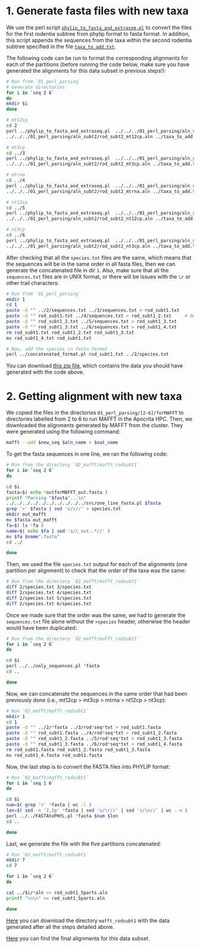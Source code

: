 # 1. Generate fasta files with new taxa
We use the perl script
[`phylip_to_fasta_and_extraseq.pl`](01_perl_parsing/phylip_to_fasta_and_extraseq.pl)
to convert the files for the first rodentia subtree from phylip format to fasta format. In addition, this
script appends the sequences from the taxa within the second rodentia subtree specified in the file 
[`taxa_to_add.txt`](01_perl_parsing/taxa_to_add.txt).

The following code can be run to format the corresponding alignments for each 
of the partitions (before running the code below, make sure you have generated the alignments 
for this data subset in previous steps!):

```sh
# Run from `01_perl_parsing`
# Generate directories
for i in `seq 2 6`
do
mkdir $i 
done 

# mt12cp
cd 2
perl ../phylip_to_fasta_and_extraseq.pl  ../../../01_perl_parsing/aln_subt1/rod_subt1_mt12cp.aln \
../../../01_perl_parsing/aln_subt2/rod_subt2_mt12cp.aln ../taxa_to_add.txt

# mt3cp
cd ../3 
perl ../phylip_to_fasta_and_extraseq.pl  ../../../01_perl_parsing/aln_subt1/rod_subt1_mt3cp.aln \
../../../01_perl_parsing/aln_subt2/rod_subt2_mt3cp.aln ../taxa_to_add.txt

# mtrna
cd ../4
perl ../phylip_to_fasta_and_extraseq.pl  ../../../01_perl_parsing/aln_subt1/rod_subt1_mtrna.aln \
../../../01_perl_parsing/aln_subt2/rod_subt2_mtrna.aln ../taxa_to_add.txt

# nt12cp
cd ../5
perl ../phylip_to_fasta_and_extraseq.pl  ../../../01_perl_parsing/aln_subt1/rod_subt1_nt12cp.aln \
../../../01_perl_parsing/aln_subt2/rod_subt2_nt12cp.aln ../taxa_to_add.txt

# nt3cp
cd ../6
perl ../phylip_to_fasta_and_extraseq.pl  ../../../01_perl_parsing/aln_subt1/rod_subt1_nt3cp.aln \
../../../01_perl_parsing/aln_subt2/rod_subt2_nt3cp.aln ../taxa_to_add.txt
```

After checking that all the `species.txt` files are the same, which means that 
the sequences will be in the same order in all fasta files, then 
we can generate the concatenated file in dir `1`. Also, make sure that all 
the `sequences.txt` files are in UNIX format, or there will be issues with 
the `\r` or other trail characters:

```sh
# Run from `01_perl_parsing`
mkdir 1
cd 1
paste -d "" ../2/sequences.txt ../3/sequences.txt > rod_subt1.txt 
paste -d "" rod_subt1.txt ../4/sequences.txt > rod_subt1_2.txt     # Needed to convert rod_subt1_2.txt to UNIX
paste -d "" rod_subt1_2.txt ../5/sequences.txt > rod_subt1_3.txt 
paste -d "" rod_subt1_3.txt ../6/sequences.txt > rod_subt1_4.txt
rm rod_subt1.txt rod_subt1_2.txt rod_subt1_3.txt
mv rod_subt1_4.txt rod_subt1.txt

# Now, add the species in fasta format
perl ../concatenated_format.pl rod_subt1.txt ../2/species.txt
```

You can download
[this zip file](https://www.dropbox.com/s/f3ddloolzop8hfd/SeqBayesS2_filteraln2_rodtherest_02_MAFFT_subt1_01.zip?dl=0), 
which contains the data you should have generated with the code above. 

# 2. Getting alignment with new taxa 
We copied the files in the directories `01_perl_parsing/[2-6]/forMAFFT` to directories 
labelled from 2 to 6 to run MAFFT in the Apocrita HPC.
Then, we downloaded the alignments generated by MAFFT from the cluster.
They were generated using the following command:

```sh
mafft --add $new_seq $aln_name > $out_name
```

To get the fasta sequences in one line, we ran the following code:

```sh
# Run from the directory `02_mafft/mafft_rodsubt1`
for i in `seq 2 6`
do

cd $i 
fasta=$( echo *outforMAFFT_out.fasta )
printf "Parsing "$fasta"...\n"
../../../../../../../../../../src/one_line_fasta.pl $fasta
grep '>' $fasta | sed 's/>//' > species.txt
mkdir out_mafft 
mv $fasta out_mafft
fa=$( ls *fa )
name=$( echo $fa | sed 's/\_out..*//' )
mv $fa $name".fasta"
cd ../

done
```

Then, we used the file `species.txt` output for each of the alignments (one partition per alignment) to check 
that the order of the taxa was the same:

```sh
# Run from the directory `02_mafft/mafft_rodsubt1`
diff 2/species.txt 3/species.txt 
diff 2/species.txt 4/species.txt 
diff 2/species.txt 5/species.txt 
diff 2/species.txt 6/species.txt 
```

Once we made sure that the order was the same,
we had to generate the `sequences.txt` file alone without the `>species` header, otherwise the header 
would have been duplicated:

```sh
# Run from the directory `02_mafft/mafft_rodsubt1`
for i in `seq 2 6`
do 

cd $i 
perl ../../only_sequences.pl *fasta
cd ..

done
```

Now, we can concatenate the sequences in the same order that had been previously done 
(i.e., mt12cp > mt3cp > mtrna > nt12cp > nt3cp):

```sh
# Run `02_mafft/mafft_rodsubt1`
mkdir 1
cd 1
paste -d "" ../2/*fasta ../3/rod*seq*txt > rod_subt1.fasta 
paste -d "" rod_subt1.fasta ../4/rod*seq*txt > rod_subt1_2.fasta 
paste -d "" rod_subt1_2.fasta ../5/rod*seq*txt > rod_subt1_3.fasta 
paste -d "" rod_subt1_3.fasta ../6/rod*seq*txt > rod_subt1_4.fasta
rm rod_subt1.fasta rod_subt1_2.fasta rod_subt1_3.fasta
mv rod_subt1_4.fasta rod_subt1.fasta
```

Now, the last step is to convert the FASTA files into PHYLIP format:

```sh
# Run `02_mafft/mafft_rodsubt1`
for i in `seq 1 6`
do 

cd $i
num=$( grep '>' *fasta | wc -l )
len=$( sed -n '2,2p' *fasta | sed 's/\r//' | sed 's/\n//' | wc --m )
perl ../../FASTAtoPHYL.pl *fasta $num $len 
cd ..

done
```

Last, we generate the file with the five partitions concatenated:

```sh
# Run `02_mafft/mafft_rodsubt1`
mkdir 7 
cd 7 

for i in `seq 2 6`
do 

cat ../$i/*aln >> rod_subt1_5parts.aln
printf "\n\n" >> rod_subt1_5parts.aln

done 
```

[Here](https://www.dropbox.com/s/unw9a4ssr6i3xl1/SeqBayesS2_filteraln2_rodtherest_02_MAFFT_subt1_02.zip?dl=0)
you can download the directory `mafft_rodsubt1` with the data generated after 
all the steps detailed above.

[Here](https://www.dropbox.com/s/5cxvn2fvqdevti8/SeqBayesS2_Raln_rod_subt1.zip?dl=0) 
you can find the final alignments for this data subset.

